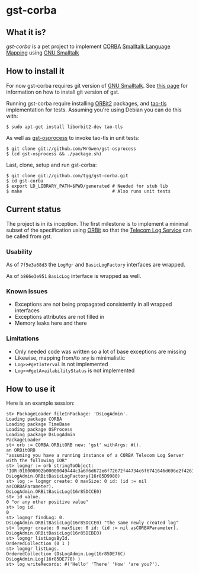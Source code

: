 gst-corba
=========


What it is?
-----------

*gst-corba* is a pet project to implement [CORBA][] [Smalltalk
 Language Mapping][st] using [GNU Smalltalk][gst]

  [corba]: http://en.wikipedia.org/wiki/Common_Object_Request_Broker_Architecture
  [st]: http://www.omg.org/spec/ST/1.0/PDF
  [gst]: http://smalltalk.gnu.org


How to install it
-----------------

For now gst-corba requires git version of [GNU Smalltalk][gst]. See
[this page][git] for information on how to install git version of gst.

Running gst-corba require installing [ORBit2][orbit] packages, and
[tao-tls] implementation for tests. Assuming you're using Debian you
can do this with:

    $ sudo apt-get install liborbit2-dev tao-tls

As well as [gst-osprocess] to invoke tao-tls in unit tests:

    $ git clone git://github.com/MrGwen/gst-osprocess
    $ (cd gst-osprocess && ./package.sh)

Last, clone, setup and run gst-corba:

    $ git clone git://github.com/tgg/gst-corba.git
    $ cd gst-corba
    $ export LD_LIBRARY_PATH=$PWD/generated # Needed for stub lib
    $ make                                  # Also runs unit tests

  [git]: http://smalltalk.gnu.org/download/cvs
  [gst-osprocess]: http://github.com/MrGwen/gst-osprocess
  [tao-tls]: http://packages.debian.org/tao-tls


Current status
--------------

The project is in its inception. The first milestone is to implement a
minimal subset of the specification using [ORBit][] so that the
[Telecom Log Service][telco] can be called from gst.

  [orbit]: http://projects.gnome.org/ORBit2/
  [telco]: http://www.omg.org/spec/TLOG/1.1.2/PDF

### Usability

As of `7f5e3a68d3` the `LogMgr` and `BasicLogFactory` interfaces are
wrapped.

As of `b866e3e951` `BasicLog` interface is wrapped as well.

### Known issues
* Exceptions are not being propagated consistently in all wrapped
interfaces
* Exceptions attributes are not filled in
* Memory leaks here and there

### Limitations

* Only needed code was written so a lot of base exceptions are missing
* Likewise, mapping from/to `any` is minimalistic
* `Log>>#getInterval` is not implemented
* `Log>>#getAvailabilityStatus` is not implemented

How to use it
-------------

Here is an example session:

    st> PackageLoader fileInPackage: 'DsLogAdmin'.
    Loading package CORBA
    Loading package TimeBase
    Loading package OSProcess
    Loading package DsLogAdmin
    PackageLoader
    st> orb := CORBA.ORBitORB new: 'gst' withArgs: #().
    an ORBitORB
    "assuming you have a running instance of a CORBA Telecom Log Server
    with the following IOR"
    st> logmgr := orb stringToObject: 'IOR:010000002b00000049444c3a6f6d672e6f72672f44734c6f6741646d696e2f42617369634c6f67466163746f72793a312e30000001000000000000007c000000010102000a0000003132372e302e302e3100a8b92f00000014010f004e53500000000001000000526f6f74504f4100666163746f72795f504f41000000000001000000010000000002000000000000000800000001000000004f41540100000018000000010000000100010001000000010001050901010000000000'.
    DsLogAdmin.ORBitBasicLogFactory(16r85D9980)
    st> log := logmgr create: 0 maxSize: 0 id: (id := nil asCORBAParameter).
    DsLogAdmin.ORBitBasicLog(16r85DCCE0)
    st> id value.
    0 "or any other positive value"
    st> log id.
    0
    st> logmgr findLog: 0.
    DsLogAdmin.ORBitBasicLog(16r85DCCE0) "the same newly created log"
    st> logmgr create: 0 maxSize: 0 id: (id := nil asCORBAParameter).
    DsLogAdmin.ORBitBasicLog(16r85DEBE0)
    st> logmgr listLogsById.
    OrderedCollection (0 1 )
    st> logmgr listLogs.
    OrderedCollection (DsLogAdmin.Log(16r85DE76C) DsLogAdmin.Log(16r85DE770) )
    st> log writeRecords: #('Hello' 'There' 'How' 'are you?').

